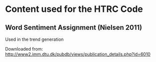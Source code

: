 # Content used for the HTRC Code
## Word Sentiment Assignment (Nielsen 2011)
Used in the trend generation

Downloaded from: http://www2.imm.dtu.dk/pubdb/views/publication_details.php?id=6010
